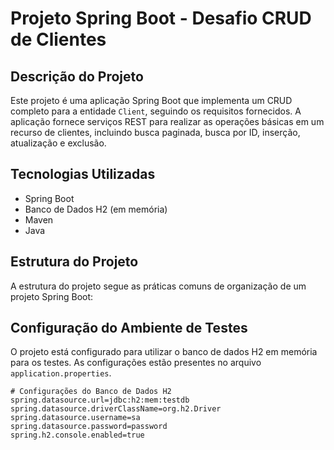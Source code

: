 # Projeto Spring Boot - Desafio CRUD de Clientes

## Descrição do Projeto
Este projeto é uma aplicação Spring Boot que implementa um CRUD completo para a entidade `Client`, seguindo os requisitos fornecidos. A aplicação fornece serviços REST para realizar as operações básicas em um recurso de clientes, incluindo busca paginada, busca por ID, inserção, atualização e exclusão.

## Tecnologias Utilizadas
- Spring Boot
- Banco de Dados H2 (em memória)
- Maven
- Java

## Estrutura do Projeto
A estrutura do projeto segue as práticas comuns de organização de um projeto Spring Boot:


## Configuração do Ambiente de Testes
O projeto está configurado para utilizar o banco de dados H2 em memória para os testes. As configurações estão presentes no arquivo `application.properties`.

```properties
# Configurações do Banco de Dados H2
spring.datasource.url=jdbc:h2:mem:testdb
spring.datasource.driverClassName=org.h2.Driver
spring.datasource.username=sa
spring.datasource.password=password
spring.h2.console.enabled=true

